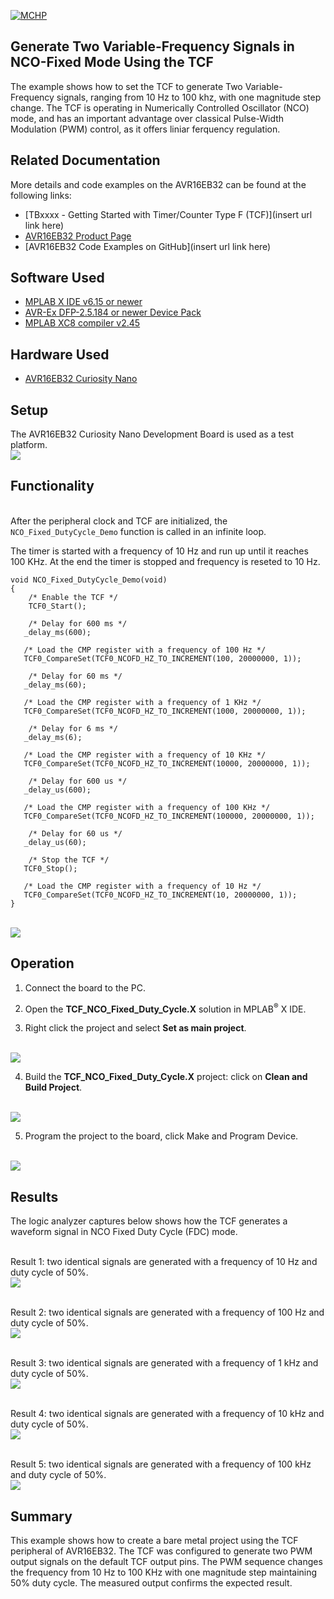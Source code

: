 [![MCHP](../images/microchip.png)](https://www.microchip.com)

##  Generate Two Variable-Frequency Signals in NCO-Fixed Mode Using  the TCF
The example shows how to set the TCF to generate Two Variable-Frequency signals, ranging from 10 Hz to 100 khz, with one magnitude step change. The TCF is operating in Numerically Controlled Oscillator (NCO) mode, and has an important advantage over classical Pulse-Width Modulation (PWM) control, as it offers liniar ferquency regulation.


## Related Documentation
More details and code examples on the AVR16EB32 can be found at the following links:
- [TBxxxx - Getting Started with Timer/Counter Type F (TCF)](insert url link here)
- [AVR16EB32 Product Page](https://www.microchip.com/en-us/product/AVR16EB32)
- [AVR16EB32 Code Examples on GitHub](insert url link here)

## Software Used
- [MPLAB X IDE v6.15 or newer](https://www.microchip.com/en-us/tools-resources/develop/mplab-x-ide)
- [AVR-Ex DFP-2.5.184 or newer Device Pack](https://packs.download.microchip.com/)
- [MPLAB XC8 compiler v2.45](https://www.microchip.com/en-us/tools-resources/develop/mplab-xc-compilers/downloads-documentation#XC8)

## Hardware Used
- [AVR16EB32 Curiosity Nano](https://www.microchip.com/en-us/product/AVR16EB32)

## Setup
The AVR16EB32 Curiosity Nano Development Board is used as a test platform.
<br><img src="../images/AVR16EB32_Cnano_Board.png">

## Functionality
<br>After the peripheral clock and TCF are initialized, the ```NCO_Fixed_DutyCycle_Demo``` function is called in an infinite loop. 

The timer is started with a frequency of 10 Hz and run up until it reaches 100 KHz.
At the end the timer is stopped and frequency is reseted to 10 Hz.

```
void NCO_Fixed_DutyCycle_Demo(void)
{   
    /* Enable the TCF */
    TCF0_Start();
    
    /* Delay for 600 ms */
   _delay_ms(600);
   
   /* Load the CMP register with a frequency of 100 Hz */
   TCF0_CompareSet(TCF0_NCOFD_HZ_TO_INCREMENT(100, 20000000, 1));
   
    /* Delay for 60 ms */
   _delay_ms(60);
   
   /* Load the CMP register with a frequency of 1 KHz */
   TCF0_CompareSet(TCF0_NCOFD_HZ_TO_INCREMENT(1000, 20000000, 1));
   
    /* Delay for 6 ms */
   _delay_ms(6);
   
   /* Load the CMP register with a frequency of 10 KHz */
   TCF0_CompareSet(TCF0_NCOFD_HZ_TO_INCREMENT(10000, 20000000, 1));
   
    /* Delay for 600 us */
   _delay_us(600);
   
   /* Load the CMP register with a frequency of 100 KHz */
   TCF0_CompareSet(TCF0_NCOFD_HZ_TO_INCREMENT(100000, 20000000, 1));
   
    /* Delay for 60 us */
   _delay_us(60);
   
    /* Stop the TCF */
   TCF0_Stop();
   
   /* Load the CMP register with a frequency of 10 Hz */
   TCF0_CompareSet(TCF0_NCOFD_HZ_TO_INCREMENT(10, 20000000, 1));
}

```
<br><img src="../images/ncoFixedDutyCycleFlowchart.png">


## Operation

 1. Connect the board to the PC.

 2. Open the  **TCF_NCO_Fixed_Duty_Cycle.X** solution in MPLAB<sup>®</sup> X IDE.

 3. Right click the project and select **Set as main project**.

<br><img src="../images/setAsMain.png">

 4. Build the  **TCF_NCO_Fixed_Duty_Cycle.X**  project: click on **Clean and Build Project**.

<br><img src="../images/cleanAndBuild.png">

 5. Program the project to the board, click Make and Program Device.

<br><img src="../images/flashProject.png">


## Results

The logic analyzer captures below shows how the TCF generates a waveform signal in NCO Fixed Duty Cycle (FDC) mode.


<br>Result 1: two identical signals are generated with a frequency of 10 Hz and duty cycle of 50%.
<br><img src="../images/10Hz.png">

<br>Result 2: two identical signals are generated with a frequency of 100 Hz and duty cycle of 50%.
<br><img src="../images/100Hz.png">

<br>Result 3: two identical signals are generated with a frequency of 1 kHz and duty cycle of 50%.
<br><img src="../images/1KHz.png">

<br>Result 4: two identical signals are generated with a frequency of 10 kHz and duty cycle of 50%.
<br><img src="../images/10KHz.png">

<br>Result 5: two identical signals are generated with a frequency of 100 kHz and duty cycle of 50%.
<br><img src="../images/100KHz.png">



## Summary

This example shows how to create a bare metal project using the TCF peripheral of AVR16EB32. The TCF was configured to generate two PWM output signals on the default TCF output pins. The PWM sequence changes the frequency from 10 Hz to 100 KHz with one magnitude step maintaining 50% duty cycle. The measured output confirms the expected result.
